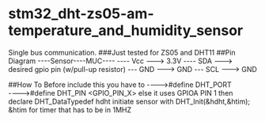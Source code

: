 # stm32_dht-zs05-am-temperature_and_humidity_sensor
Single bus communication.
###Just tested for ZS05 and DHT11
##Pin Diagram
----Sensor----MUC----
---- Vcc ---> 3.3V
---- SDA ---> desired gpio pin (w/pull-up resistor)
---  GND ---> GND
---  SCL ---> GND

##How To
Before include this you have to 
---->#define DHT_PORT <GPIOX>  
---->#define DHT_PIN  <GPIO_PIN_X>
else it uses GPIOA PIN 1
then 
declare DHT_DataTypedef hdht
initiate sensor with DHT_Init(&hdht,&htim);
&htim for timer that has to be in 1MHZ
  

  

